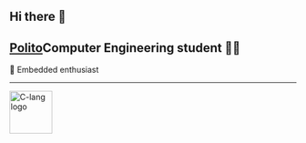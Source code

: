 ## Hi there 👋

## [Polito](https://www.polito.it)Computer Engineering student 👩‍💻 

💾 Embedded enthusiast

---
<div style="width: 2100px; height: 75px; display: flex; justify-content: space-between; align-items: center;">
    <a>
        <img src="https://external-content.duckduckgo.com/iu/?u=https%3A%2F%2Fwww.pngkit.com%2Fpng%2Ffull%2F101-1010012_download-png.png&f=1&nofb=1&ipt=c59609bc0540269d0897694fd35ef39e9fe8d85d3554e39d9f13c1fb6bccae3e&ipo=images"
            alt = "C-lang logo" height="75px">
    </a>
    <a href="https://c3-lang.org/">
        <img src="https://c3-lang.org/logo.svg"
            alt = "Rust-lang logo" height="75px">
    </a>
    <a href="https://www.rust-lang.org/">
        <img src="https://external-content.duckduckgo.com/iu/?u=https%3A%2F%2Flogodix.com%2Flogo%2F700854.png&f=1&nofb=1&ipt=8c64c8ad080d73f21aeb68275b8bdc6a962f5ee2b155a7c45e35e94c2aa40906&ipo=images"
            alt = "Rust-lang logo" height="75px">
    </a>
</div>

